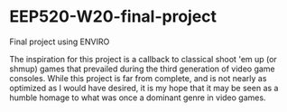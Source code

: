 # EEP520-W20-final-project
Final project using ENVIRO

The inspiration for this project is a callback to classical shoot 'em up (or shmup) games that prevailed during the third generation of video game consoles.
While this project is far from complete, and is not nearly as optimized as I would have desired, it is my hope that it may be seen as a humble homage to what
was once a dominant genre in video games.


